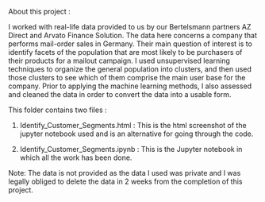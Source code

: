 About this project : 

I worked with real-life data provided to us by our Bertelsmann partners AZ Direct and Arvato Finance Solution.
The data here concerns a company that performs mail-order sales in Germany. Their main question of interest is to identify facets of the population that are most likely to be purchasers of their products for a mailout campaign.
I used unsupervised learning techniques to organize the general population into clusters, and then used those clusters to see which of them comprise the main user base for the company. Prior to applying the machine learning methods, I also assessed and cleaned the data in order to convert the data into a usable form.

This folder contains two files : 

1) Identify_Customer_Segments.html : This is the html screenshot of the jupyter notebook used and is an alternative for going through the code.

2) Identify_Customer_Segments.ipynb : This is the Jupyter notebook in which all the work has been done. 

Note: The data is not provided as the data I used was private and I was legally obliged to delete the data in 2 weeks from the completion of this project.
